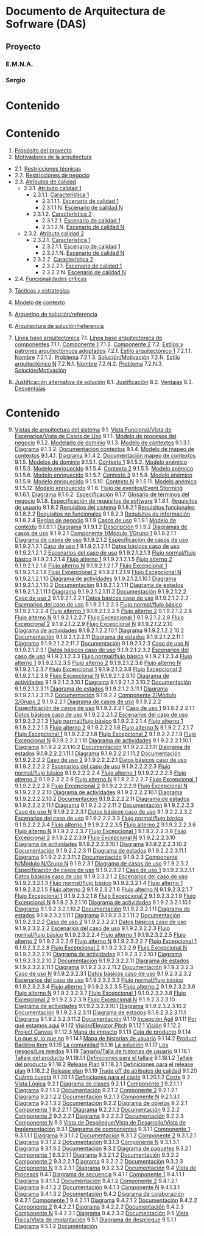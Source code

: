 # Documento de Arquitectura de Sofrware (DAS)

## Proyecto 
### E.M.N.A.

### Sergio 


# Contenido 

# Contenido
1. [Propósito del proyecto](1.md)
2. [Motivadores de la arquitectura](2.md)
- 2.1. [Restricciones técnicas](2.1.md)
- 2.2. [Restricciones de negocio](2.2.md)
- 2.3. [Atributos de calidad](2.3.md)
    - 2.3.1. [Atributo calidad 1](2.3.1.md)
        - 2.3.1.1. [Característica 1](2.3.1.1.md)
            - 2.3.1.1.1. [Escenario de calidad 1](2.3.1.1.1.md)
            - 2.3.1.1.N. [Escenario de calidad N](2.3.1.1.N.md)
        - 2.3.1.2. [Característica 2](2.3.1.2.md)
            - 2.3.1.2.1. [Escenario de calidad 1](2.3.1.1.1.md)
            - 2.3.1.2.N. [Escenario de calidad N](2.3.1.2.N.md)
    - 2.3.2. [Atributo calidad 2](2.3.2.md)
        - 2.3.2.1. [Característica 1](2.3.2.1.md)
            - 2.3.2.1.1. [Escenario de calidad 1](2.3.2.1.1.md)
            - 2.3.2.1.N. [Escenario de calidad N](2.3.2.1.N.md)
        - 2.3.2.2. [Característica 2](2.3.2.2.md)
            - 2.3.2.2.1. [Escenario de calidad 1](2.3.2.2.1.md)
            - 2.3.2.2.N. [Escenario de calidad N](2.3.2.2.N.md)
- 2.4. [Funcionalidades críticas](2.4.md)

3. [Tácticas y estrategias](3.md)
4. [Modelo de contexto](4.md)
5. [Arquetipo de solución/referencia](5.md)
6. [Arquitectura de solución/referencia](6.md)
7. [Línea base arquitectónica](7.md)
7.1. [Línea base arquitectónica de componentes](7.1.md)
7.1.1. [Componente 1](7.1.1.md)
7.1.2. [Componente 2](7.1.2.md)
7.2. [Estilos y patrones arquitectónicos adoptados](7.2.md)
7.2.1. [Estilo arquitectónico 1](7.2.1.md)
7.2.1.1. [Nombre](7.2.1.1.md)
7.2.1.2. [Problema](7.2.1.2.md)
7.2.1.3. [Solución/Motivación](7.2.1.3.md)
7.2.N. [Estilo arquitectónico N](7.2.N.md)
7.2.N.1. [Nombre](7.2.N.1.md)
7.2.N.2. [Problema](7.2.N.2.md)
7.2.N.3. [Solución/Motivación](7.2.N.3.md)

8. [Justificación alternativa de solución](8.md)
8.1. [Justificación](8.1.md)
8.2. [Ventajas](8.2.md)
8.3. [Desventajas](8.3.md)

# Contenido

9. [Vistas de arquitectura del sistema](9.md)
9.1. [Vista Funcional/Vista de Escenarios/Vista de Casos de Uso](9.1.md)
9.1.1. [Modelo de procesos del negocio](9.1.1.md)
9.1.2. [Modelado de dominio](9.1.2.md)
9.1.3. [Modelo de contextos](9.1.3.md)
9.1.3.1. [Diagrama](9.1.3.1.md)
9.1.3.2. [Documentación contextos](9.1.3.2.md)
9.1.4. [Modelo de mapeo de contextos](9.1.4.md)
9.1.4.1. [Diagrama](9.1.4.1.md)
9.1.4.2. [Documentación mapeo de contextos](9.1.4.2.md)
9.1.5. [Modelos de dominio](9.1.5.md)
9.1.5.1. [Contexto 1](9.1.5.1.md)
9.1.5.2. [Modelo anémico](9.1.5.2.md)
9.1.5.3. [Modelo enriquecido](9.1.5.3.md)
9.1.5.4. [Contexto 2](9.1.5.4.md)
9.1.5.5. [Modelo anémico](9.1.5.5.md)
9.1.5.6. [Modelo enriquecido](9.1.5.6.md)
9.1.5.7. [Contexto 3](9.1.5.7.md)
9.1.5.8. [Modelo anémico](9.1.5.8.md)
9.1.5.9. [Modelo enriquecido](9.1.5.9.md)
9.1.5.10. [Contexto N](9.1.5.10.md)
9.1.5.11. [Modelo anémico](9.1.5.11.md)
9.1.5.12. [Modelo enriquecido](9.1.5.12.md)
9.1.6. [Flujo de eventos/Event Storming](9.1.6.md)
9.1.6.1. [Diagrama](9.1.6.1.md)
9.1.6.2. [Especificación](9.1.6.2.md)
9.1.7. [Glosario de términos del negocio](9.1.7.md)
9.1.8. [Especificación de requisitos de software](9.1.8.md)
9.1.8.1. [Requisitos de usuario](9.1.8.1.md)
9.1.8.2 [Requisitos del sistema](9.1.8.2.md)
9.1.8.2.1 [Requisitos funcionales](9.1.8.2.1.md)
9.1.8.2.2 [Requisitos no funcionales](9.1.8.2.2.md)
9.1.8.2.3 [Requisitos de información](9.1.8.2.3.md)
9.1.8.2.4 [Reglas de negocio](9.1.8.2.4.md)
9.1.9 [Casos de uso](9.1.9.md)
9.1.9.1 [Modelo de contexto](9.1.9.1.md)
9.1.9.1.1 [Diagrama](9.1.9.1.1.md)
9.1.9.1.2 [Descripción](9.1.9.1.2.md)
9.1.9.2 [Diagramas de casos de uso](9.1.9.2.md)
9.1.9.2.1 [Componente 1/Módulo 1/Grupo 1](9.1.9.2.1.md)
9.1.9.2.1.1 [Diagrama de casos de uso](9.1.9.2.1.1.md)
9.1.9.2.1.2 [Especificación de casos de uso](9.1.9.2.1.2.md)
9.1.9.2.1.2.1 [Caso de uso 1](9.1.9.2.1.2.1.md)
9.1.9.2.1.2.1.1 [Datos básicos caso de uso](9.1.9.2.1.2.1.1.md)
9.1.9.2.1.2.1.2 [Escenarios del caso de uso](9.1.9.2.1.2.1.2.md)
9.1.9.2.1.2.1.3 [Flujo normal/flujo básico](9.1.9.2.1.2.1.3.md)
9.1.9.2.1.2.1.4 [Flujo alterno 1](9.1.9.2.1.2.1.4.md)
9.1.9.2.1.2.1.5 [Flujo alterno 2](9.1.9.2.1.2.1.5.md)
9.1.9.2.1.2.1.6 [Flujo alterno N](9.1.9.2.1.2.1.6.md)
9.1.9.2.1.2.1.7 [Flujo Excepcional 1](9.1.9.2.1.2.1.7.md)
9.1.9.2.1.2.1.8 [Flujo Excepcional 2](9.1.9.2.1.2.1.8.md)
9.1.9.2.1.2.1.9 [Flujo Excepcional N](9.1.9.2.1.2.1.9.md)
9.1.9.2.1.2.1.10 [Diagrama de actividades](9.1.9.2.1.2.1.10.md)
9.1.9.2.1.2.1.10.1 [Diagrama](9.1.9.2.1.2.1.10.1.md)
9.1.9.2.1.2.1.10.2 [Documentación](9.1.9.2.1.2.1.10.2.md)
9.1.9.2.1.2.1.11 [Diagrama de estados](9.1.9.2.1.2.1.11.md)
9.1.9.2.1.2.1.11.1 [Diagrama](9.1.9.2.1.2.1.11.1.md)
9.1.9.2.1.2.1.11.2 [Documentación](9.1.9.2.1.2.1.11.2.md)
9.1.9.2.1.2.2 [Caso de uso 2](9.1.9.2.1.2.2.md)
9.1.9.2.1.2.2.1 [Datos básicos caso de uso](9.1.9.2.1.2.2.1.md)
9.1.9.2.1.2.2.2 [Escenarios del caso de uso](9.1.9.2.1.2.2.2.md)
9.1.9.2.1.2.2.3 [Flujo normal/flujo básico](9.1.9.2.1.2.2.3.md)
9.1.9.2.1.2.2.4 [Flujo alterno 1](9.1.9.2.1.2.2.4.md)
9.1.9.2.1.2.2.5 [Flujo alterno 2](9.1.9.2.1.2.2.5.md)
9.1.9.2.1.2.2.6 [Flujo alterno N](9.1.9.2.1.2.2.6.md)
9.1.9.2.1.2.2.7 [Flujo Excepcional 1](9.1.9.2.1.2.2.7.md)
9.1.9.2.1.2.2.8 [Flujo Excepcional 2](9.1.9.2.1.2.2.8.md)
9.1.9.2.1.2.2.9 [Flujo Excepcional N](9.1.9.2.1.2.2.9.md)
9.1.9.2.1.2.2.10 [Diagrama de actividades](9.1.9.2.1.2.2.10.md)
9.1.9.2.1.2.2.10.1 [Diagrama](9.1.9.2.1.2.2.10.1.md)
9.1.9.2.1.2.2.10.2 [Documentación](9.1.9.2.1.2.2.10.2.md)
9.1.9.2.1.2.2.11 [Diagrama de estados](9.1.9.2.1.2.2.11.md)
9.1.9.2.1.2.2.11.1 [Diagrama](9.1.9.2.1.2.2.11.1.md)
9.1.9.2.1.2.2.11.2 [Documentación](9.1.9.2.1.2.2.11.2.md)
9.1.9.2.1.2.3 [Caso de uso N](9.1.9.2.1.2.3.md)
9.1.9.2.1.2.3.1 [Datos básicos caso de uso](9.1.9.2.1.2.3.1.md)
9.1.9.2.1.2.3.2 [Escenarios del caso de uso](9.1.9.2.1.2.3.2.md)
9.1.9.2.1.2.3.3 [Flujo normal/flujo básico](9.1.9.2.1.2.3.3.md)
9.1.9.2.1.2.3.4 [Flujo alterno 1](9.1.9.2.1.2.3.4.md)
9.1.9.2.1.2.3.5 [Flujo alterno 2](9.1.9.2.1.2.3.5.md)
9.1.9.2.1.2.3.6 [Flujo alterno N](9.1.9.2.1.2.3.6.md)
9.1.9.2.1.2.3.7 [Flujo Excepcional 1](9.1.9.2.1.2.3.7.md)
9.1.9.2.1.2.3.8 [Flujo Excepcional 2](9.1.9.2.1.2.3.8.md)
9.1.9.2.1.2.3.9 [Flujo Excepcional N](9.1.9.2.1.2.3.9.md)
9.1.9.2.1.2.3.10 [Diagrama de actividades](9.1.9.2.1.2.3.10.md)
9.1.9.2.1.2.3.10.1 [Diagrama](9.1.9.2.1.2.3.10.1.md)
9.1.9.2.1.2.3.10.2 [Documentación](9.1.9.2.1.2.3.10.2.md)
9.1.9.2.1.2.3.11 [Diagrama de estados](9.1.9.2.1.2.3.11.md)
9.1.9.2.1.2.3.11.1 [Diagrama](9.1.9.2.1.2.3.11.1.md)
9.1.9.2.1.2.3.11.2 [Documentación](9.1.9.2.1.2.3.11.2.md)
9.1.9.2.2 [Componente 2/Módulo 2/Grupo 2](9.1.9.2.2.md)
9.1.9.2.2.1 [Diagrama de casos de uso](9.1.9.2.2.1.md)
9.1.9.2.2.2 [Especificación de casos de uso](9.1.9.2.2.2.md)
9.1.9.2.2.2.1 [Caso de uso 1](9.1.9.2.2.2.1.md)
9.1.9.2.2.2.1.1 [Datos básicos caso de uso](9.1.9.2.2.2.1.1.md)
9.1.9.2.2.2.1.2 [Escenarios del caso de uso](9.1.9.2.2.2.1.2.md)
9.1.9.2.2.2.1.3 [Flujo normal/flujo básico](9.1.9.2.2.2.1.3.md)
9.1.9.2.2.2.1.4 [Flujo alterno 1](9.1.9.2.2.2.1.4.md)
9.1.9.2.2.2.1.5 [Flujo alterno 2](9.1.9.2.2.2.1.5.md)
9.1.9.2.2.2.1.6 [Flujo alterno N](9.1.9.2.2.2.1.6.md)
9.1.9.2.2.2.1.7 [Flujo Excepcional 1](9.1.9.2.2.2.1.7.md)
9.1.9.2.2.2.1.8 [Flujo Excepcional 2](9.1.9.2.2.2.1.8.md)
9.1.9.2.2.2.1.9 [Flujo Excepcional N](9.1.9.2.2.2.1.9.md)
9.1.9.2.2.2.1.10 [Diagrama de actividades](9.1.9.2.2.2.1.10.md)
9.1.9.2.2.2.1.10.1 [Diagrama](9.1.9.2.2.2.1.10.1.md)
9.1.9.2.2.2.1.10.2 [Documentación](9.1.9.2.2.2.1.10.2.md)
9.1.9.2.2.2.1.11 [Diagrama de estados](9.1.9.2.2.2.1.11.md)
9.1.9.2.2.2.1.11.1 [Diagrama](9.1.9.2.2.2.1.11.1.md)
9.1.9.2.2.2.1.11.2 [Documentación](9.1.9.2.2.2.1.11.2.md)
9.1.9.2.2.2.2 [Caso de uso 2](9.1.9.2.2.2.2.md)
9.1.9.2.2.2.2.1 [Datos básicos caso de uso](9.1.9.2.2.2.2.1.md)
9.1.9.2.2.2.2.2 [Escenarios del caso de uso](9.1.9.2.2.2.2.2.md)
9.1.9.2.2.2.2.3 [Flujo normal/flujo básico](9.1.9.2.2.2.2.3.md)
9.1.9.2.2.2.2.4 [Flujo alterno 1](9.1.9.2.2.2.2.4.md)
9.1.9.2.2.2.2.5 [Flujo alterno 2](9.1.9.2.2.2.2.5.md)
9.1.9.2.2.2.2.6 [Flujo alterno N](9.1.9.2.2.2.2.6.md)
9.1.9.2.2.2.2.7 [Flujo Excepcional 1](9.1.9.2.2.2.2.7.md)
9.1.9.2.2.2.2.8 [Flujo Excepcional 2](9.1.9.2.2.2.2.8.md)
9.1.9.2.2.2.2.9 [Flujo Excepcional N](9.1.9.2.2.2.2.9.md)
9.1.9.2.2.2.2.10 [Diagrama de actividades](9.1.9.2.2.2.2.10.md)
9.1.9.2.2.2.2.10.1 [Diagrama](9.1.9.2.2.2.2.10.1.md)
9.1.9.2.2.2.2.10.2 [Documentación](9.1.9.2.2.2.2.10.2.md)
9.1.9.2.2.2.2.11 [Diagrama de estados](9.1.9.2.2.2.2.11.md)
9.1.9.2.2.2.2.11.1 [Diagrama](9.1.9.2.2.2.2.11.1.md)
9.1.9.2.2.2.2.11.2 [Documentación](9.1.9.2.2.2.2.11.2.md)
9.1.9.2.2.2.3 [Caso de uso N](9.1.9.2.2.2.3.md)
9.1.9.2.2.2.3.1 [Datos básicos caso de uso](9.1.9.2.2.2.3.1.md)
9.1.9.2.2.2.3.2 [Escenarios del caso de uso](9.1.9.2.2.2.3.2.md)
9.1.9.2.2.2.3.3 [Flujo normal/flujo básico](9.1.9.2.2.2.3.3.md)
9.1.9.2.2.2.3.4 [Flujo alterno 1](9.1.9.2.2.2.3.4.md)
9.1.9.2.2.2.3.5 [Flujo alterno 2](9.1.9.2.2.2.3.5.md)
9.1.9.2.2.2.3.6 [Flujo alterno N](9.1.9.2.2.2.3.6.md)
9.1.9.2.2.2.3.7 [Flujo Excepcional 1](9.1.9.2.2.2.3.7.md)
9.1.9.2.2.2.3.8 [Flujo Excepcional 2](9.1.9.2.2.2.3.8.md)
9.1.9.2.2.2.3.9 [Flujo Excepcional N](9.1.9.2.2.2.3.9.md)
9.1.9.2.2.2.3.10 [Diagrama de actividades](9.1.9.2.2.2.3.10.md)
9.1.9.2.2.2.3.10.1 [Diagrama](9.1.9.2.2.2.3.10.1.md)
9.1.9.2.2.2.3.10.2 [Documentación](9.1.9.2.2.2.3.10.2.md)
9.1.9.2.2.2.3.11 [Diagrama de estados](9.1.9.2.2.2.3.11.md)
9.1.9.2.2.2.3.11.1 [Diagrama](9.1.9.2.2.2.3.11.1.md)
9.1.9.2.2.2.3.11.2 [Documentación](9.1.9.2.2.2.3.11.2.md)
9.1.9.2.3 [Componente N/Módulo N/Grupo N](9.1.9.2.3.md)
9.1.9.2.3.1 [Diagrama de casos de uso](9.1.9.2.3.1.md)
9.1.9.2.3.2 [Especificación de casos de uso](9.1.9.2.3.2.md)
9.1.9.2.3.2.1 [Caso de uso 1](9.1.9.2.3.2.1.md)
9.1.9.2.3.2.1.1 [Datos básicos caso de uso](9.1.9.2.3.2.1.1.md)
9.1.9.2.3.2.1.2 [Escenarios del caso de uso](9.1.9.2.3.2.1.2.md)
9.1.9.2.3.2.1.3 [Flujo normal/flujo básico](9.1.9.2.3.2.1.3.md)
9.1.9.2.3.2.1.4 [Flujo alterno 1](9.1.9.2.3.2.1.4.md)
9.1.9.2.3.2.1.5 [Flujo alterno 2](9.1.9.2.3.2.1.5.md)
9.1.9.2.3.2.1.6 [Flujo alterno N](9.1.9.2.3.2.1.6.md)
9.1.9.2.3.2.1.7 [Flujo Excepcional 1](9.1.9.2.3.2.1.7.md)
9.1.9.2.3.2.1.8 [Flujo Excepcional 2](9.1.9.2.3.2.1.8.md)
9.1.9.2.3.2.1.9 [Flujo Excepcional N](9.1.9.2.3.2.1.9.md)
9.1.9.2.3.2.1.10 [Diagrama de actividades](9.1.9.2.3.2.1.10.md)
9.1.9.2.3.2.1.10.1 [Diagrama](9.1.9.2.3.2.1.10.1.md)
9.1.9.2.3.2.1.10.2 [Documentación](9.1.9.2.3.2.1.10.2.md)
9.1.9.2.3.2.1.11 [Diagrama de estados](9.1.9.2.3.2.1.11.md)
9.1.9.2.3.2.1.11.1 [Diagrama](9.1.9.2.3.2.1.11.1.md)
9.1.9.2.3.2.1.11.2 [Documentación](9.1.9.2.3.2.1.11.2.md)
9.1.9.2.3.2.2 [Caso de uso 2](9.1.9.2.3.2.2.md)
9.1.9.2.3.2.2.1 [Datos básicos caso de uso](9.1.9.2.3.2.2.1.md)
9.1.9.2.3.2.2.2 [Escenarios del caso de uso](9.1.9.2.3.2.2.2.md)
9.1.9.2.3.2.2.3 [Flujo normal/flujo básico](9.1.9.2.3.2.2.3.md)
9.1.9.2.3.2.2.4 [Flujo alterno 1](9.1.9.2.3.2.2.4.md)
9.1.9.2.3.2.2.5 [Flujo alterno 2](9.1.9.2.3.2.2.5.md)
9.1.9.2.3.2.2.6 [Flujo alterno N](9.1.9.2.3.2.2.6.md)
9.1.9.2.3.2.2.7 [Flujo Excepcional 1](9.1.9.2.3.2.2.7.md)
9.1.9.2.3.2.2.8 [Flujo Excepcional 2](9.1.9.2.3.2.2.8.md)
9.1.9.2.3.2.2.9 [Flujo Excepcional N](9.1.9.2.3.2.2.9.md)
9.1.9.2.3.2.2.10 [Diagrama de actividades](9.1.9.2.3.2.2.10.md)
9.1.9.2.3.2.2.10.1 [Diagrama](9.1.9.2.3.2.2.10.1.md)
9.1.9.2.3.2.2.10.2 [Documentación](9.1.9.2.3.2.2.10.2.md)
9.1.9.2.3.2.2.11 [Diagrama de estados](9.1.9.2.3.2.2.11.md)
9.1.9.2.3.2.2.11.1 [Diagrama](9.1.9.2.3.2.2.11.1.md)
9.1.9.2.3.2.2.11.2 [Documentación](9.1.9.2.3.2.2.11.2.md)
9.1.9.2.3.2.3 [Caso de uso N](9.1.9.2.3.2.3.md)
9.1.9.2.3.2.3.1 [Datos básicos caso de uso](9.1.9.2.3.2.3.1.md)
9.1.9.2.3.2.3.2 [Escenarios del caso de uso](9.1.9.2.3.2.3.2.md)
9.1.9.2.3.2.3.3 [Flujo normal/flujo básico](9.1.9.2.3.2.3.3.md)
9.1.9.2.3.2.3.4 [Flujo alterno 1](9.1.9.2.3.2.3.4.md)
9.1.9.2.3.2.3.5 [Flujo alterno 2](9.1.9.2.3.2.3.5.md)
9.1.9.2.3.2.3.6 [Flujo alterno N](9.1.9.2.3.2.3.6.md)
9.1.9.2.3.2.3.7 [Flujo Excepcional 1](9.1.9.2.3.2.3.7.md)
9.1.9.2.3.2.3.8 [Flujo Excepcional 2](9.1.9.2.3.2.3.8.md)
9.1.9.2.3.2.3.9 [Flujo Excepcional N](9.1.9.2.3.2.3.9.md)
9.1.9.2.3.2.3.10 [Diagrama de actividades](9.1.9.2.3.2.3.10.md)
9.1.9.2.3.2.3.10.1 [Diagrama](9.1.9.2.3.2.3.10.1.md)
9.1.9.2.3.2.3.10.2 [Documentación](9.1.9.2.3.2.3.10.2.md)
9.1.9.2.3.2.3.11 [Diagrama de estados](9.1.9.2.3.2.3.11.md)
9.1.9.2.3.2.3.11.1 [Diagrama](9.1.9.2.3.2.3.11.1.md)
9.1.9.2.3.2.3.11.2 [Documentación](9.1.9.2.3.2.3.11.2.md)
9.1.10 [Incepción Ágil](9.1.10.md)
9.1.11 [Por qué estamos aquí](9.1.11.md)
9.1.12 [Visión/Elevator Pitch](9.1.12.md)
9.1.12.1 [Visión](9.1.12.1.md)
9.1.12.2 [Project Canvas](9.1.12.2.md)
9.1.12.3 [Mapa de impacto](9.1.12.3.md)
9.1.13 [Caja de producto](9.1.13.md)
9.1.14 [Lo que sí, lo que no](9.1.14.md)
9.1.14.1 [Mapa de historias de usuario](9.1.14.1.md)
9.1.14.2 [Product Backlog Item](9.1.14.2.md)
9.1.15 [La comunidad](9.1.15.md)
9.1.16 [La solución](9.1.16.md)
9.1.17 [Los riesgos/Los miedos](9.1.17.md)
9.1.18 [Tamaño/Talla de historias de usuario](9.1.18.md)
9.1.18.1 [Tallaje del producto](9.1.18.1.md)
9.1.18.1.1 [Definiciones para el tallaje](9.1.18.1.1.md)
9.1.18.1.2 [Tallaje del producto](9.1.18.1.2.md)
9.1.18.2 [Release Plan](9.1.18.2.md)
9.1.18.2.1 [Definiciones para el release plan](9.1.18.2.1.md)
9.1.18.2.2 [Release plan](9.1.18.2.2.md)
9.1.19 [Trade off de atributos de calidad](9.1.19.md)
9.1.20 [Cuánto cuesta](9.1.20.md)
9.1.20.1.1 [Definiciones para el coste](9.1.20.1.1.md)
9.1.20.1.2 [Coste](9.1.20.1.2.md)
9.2 [Vista Lógica](9.2.md)
9.2.1 [Diagrama de clases](9.2.1.md)
9.2.1.1 [Componente 1](9.2.1.1.md)
9.2.1.1.1 [Diagrama](9.2.1.1.1.md)
9.2.1.1.2 [Documentación](9.2.1.1.2.md)
9.2.1.2 [Componente 2](9.2.1.2.md)
9.2.1.2.1 [Diagrama](9.2.1.2.1.md)
9.2.1.2.2 [Documentación](9.2.1.2.2.md)
9.2.1.3 [Componente N](9.2.1.3.md)
9.2.1.3.1 [Diagrama](9.2.1.3.1.md)
9.2.1.3.2 [Documentación](9.2.1.3.2.md)
9.2.2 [Diagrama de objetos](9.2.2.md)
9.2.2.1 [Componente 1](9.2.2.1.md)
9.2.2.1.1 [Diagrama](9.2.2.1.1.md)
9.2.2.1.2 [Documentación](9.2.2.1.2.md)
9.2.2.2 [Componente 2](9.2.2.2.md)
9.2.2.2.1 [Diagrama](9.2.2.2.1.md)
9.2.2.2.2 [Documentación](9.2.2.2.2.md)
9.2.2.3 [Componente N](9.2.2.3.md)
9.3 [Vista de Despliegue/Vista de Desarrollo/Vista de Implementación](9.3.md)
9.3.1 [Diagrama de componentes](9.3.1.md)
9.3.1.1 [Componente 1](9.3.1.1.md)
9.3.1.1.1 [Diagrama](9.3.1.1.1.md)
9.3.1.1.2 [Documentación](9.3.1.1.2.md)
9.3.1.2 [Componente 2](9.3.1.2.md)
9.3.1.2.1 [Diagrama](9.3.1.2.1.md)
9.3.1.2.2 [Documentación](9.3.1.2.2.md)
9.3.1.3 [Componente N](9.3.1.3.md)
9.3.1.3.1 [Diagrama](9.3.1.3.1.md)
9.3.1.3.2 [Documentación](9.3.1.3.2.md)
9.3.2 [Diagrama de paquetes](9.3.2.md)
9.3.2.1 [Componente 1](9.3.2.1.md)
9.3.2.1.1 [Diagrama](9.3.2.1.1.md)
9.3.2.1.2 [Documentación](9.3.2.1.2.md)
9.3.2.2 [Componente 2](9.3.2.2.md)
9.3.2.2.1 [Diagrama](9.3.2.2.1.md)
9.3.2.2.2 [Documentación](9.3.2.2.2.md)
9.3.2.3 [Componente N](9.3.2.3.md)
9.3.2.3.1 [Diagrama](9.3.2.3.1.md)
9.3.2.3.2 [Documentación](9.3.2.3.2.md)
9.4 [Vista de Procesos](9.4.md)
9.4.1 [Diagrama de secuencia](9.4.1.md)
9.4.1.1 [Componente 1](9.4.1.1.md)
9.4.1.1.1 [Diagrama](9.4.1.1.1.md)
9.4.1.1.2 [Documentación](9.4.1.1.2.md)
9.4.1.2 [Componente 2](9.4.1.2.md)
9.4.1.2.1 [Diagrama](9.4.1.2.1.md)
9.4.1.2.2 [Documentación](9.4.1.2.2.md)
9.4.1.3 [Componente N](9.4.1.3.md)
9.4.1.3.1 [Diagrama](9.4.1.3.1.md)
9.4.1.3.2 [Documentación](9.4.1.3.2.md)
9.4.2 [Diagrama de colaboración](9.4.2.md)
9.4.2.1 [Componente 1](9.4.2.1.md)
9.4.2.1.1 [Diagrama](9.4.2.1.1.md)
9.4.2.1.2 [Documentación](9.4.2.1.2.md)
9.4.2.2 [Componente 2](9.4.2.2.md)
9.4.2.2.1 [Diagrama](9.4.2.2.1.md)
9.4.2.2.2 [Documentación](9.4.2.2.2.md)
9.4.2.3 [Componente N](9.4.2.3.md)
9.4.2.3.1 [Diagrama](9.4.2.3.1.md)
9.4.2.3.2 [Documentación](9.4.2.3.2.md)
9.5 [Vista Física/Vista de Implantación](9.5.md)
9.5.1 [Diagrama de despliegue](9.5.1.md)
9.5.1.1 [Diagrama](9.5.1.1.md)
9.5.1.2 [Documentación](9.5.1.2.md)
